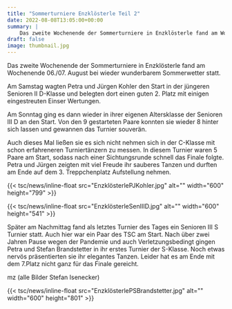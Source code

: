```yaml
---
title: "Sommerturniere Enzklösterle Teil 2"
date: 2022-08-08T13:05:00+00:00
summary: |
    Das zweite Wochenende der Sommerturniere in Enzklösterle fand am Wochenende 06./07. August bei wieder wunderbarem Sommerwetter statt.
draft: false
image: thumbnail.jpg
---
```


Das zweite Wochenende der Sommerturniere in Enzklösterle fand am Wochenende 06./07. August bei wieder wunderbarem Sommerwetter statt.

Am Samstag wagten Petra und Jürgen Kohler den Start in der jüngeren Senioren II D-Klasse und belegten dort einen guten 2. Platz mit einigen eingestreuten Einser Wertungen.

Am Sonntag ging es dann wieder in ihrer eigenen Altersklasse der Senioren III D an den Start. Von den 9 gestarteten Paare konnten sie wieder 8 hinter sich lassen und gewannen das Turnier souverän.

Auch dieses Mal ließen sie es sich nicht nehmen sich in der C-Klasse mit schon erfahreneren Turniertänzern zu messen. In diesem Turnier waren 5 Paare am Start, sodass nach einer Sichtungsrunde schnell das Finale folgte. Petra und Jürgen zeigten mit viel Freude ihr sauberes Tanzen und durften am Ende auf dem 3. Treppchenplatz Aufstellung nehmen.

{{< tsc/news/inline-float src="EnzklösterlePJKohler.jpg" alt="" width="600" height="799" >}}

{{< tsc/news/inline-float src="EnzklösterleSenIIID.jpg" alt="" width="600" height="541" >}}

Später am Nachmittag fand als letztes Turnier des Tages ein Senioren III S Turnier statt. Auch hier war ein Paar des TSC am Start. Nach über zwei Jahren Pause wegen der Pandemie und auch Verletzungsbedingt gingen Petra und Stefan Brandstetter in ihr erstes Turnier der S-Klasse. Noch etwas nervös präsentierten sie ihr elegantes Tanzen. Leider hat es am Ende mit dem 7.Platz nicht ganz für das Finale gereicht.

mz (alle Bilder Stefan Isenecker)

{{< tsc/news/inline-float src="EnzklösterlePSBrandstetter.jpg" alt="" width="600" height="801" >}}


